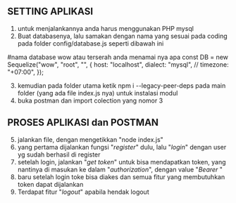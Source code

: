 SETTING APLIKASI
----------------

1. untuk menjalankannya anda harus menggunakan PHP mysql
2. Buat databasenya, lalu samakan dengan nama yang sesuai pada coding pada folder config/database.js seperti dibawah ini 

#nama database wow atau terserah anda menamai nya apa 
const DB = new Sequelize("wow", "root", "", {
  host: "localhost",
  dialect: "mysql",
  // timezone: "+07:00",
});

3. kemudian pada folder utama ketik npm i --legacy-peer-deps pada main folder (yang ada file index.js nya) untuk instalasi modul
4. buka postman dan import colection yang nomor 3

PROSES APLIKASI dan POSTMAN
---------------------------

5. jalankan file, dengan mengetikkan "node index.js"
6. yang pertama dijalankan fungsi "*register*" dulu, lalu "*login*" dengan user yg sudah berhasil di register 
7. setelah login, jalankan "*get token*" untuk bisa mendapatkan token, yang nantinya di masukan ke dalam "*authorization*", dengan value "*Bearer <token>*"  
8. baru setelah login toke bisa diakes dan semua fitur yang membutuhkan token dapat dijalankan
9. Terdapat fitur "*logout*" apabila hendak logout
